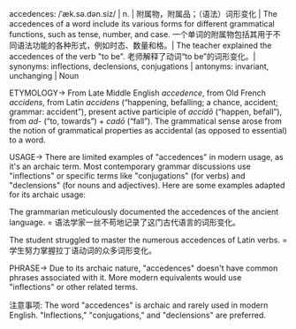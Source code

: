 accedences: /ˈæk.sə.dən.siz/ | n. | 附属物，附属品；（语法）词形变化 |  The accedences of a word include its various forms for different grammatical functions, such as tense, number, and case.  一个单词的附属物包括其用于不同语法功能的各种形式，例如时态、数量和格。| The teacher explained the accedences of the verb "to be". 老师解释了动词“to be”的词形变化。| synonyms: inflections, declensions, conjugations | antonyms: invariant, unchanging | Noun


ETYMOLOGY->
From Late Middle English *accedence*, from Old French *accidens*, from Latin *accidens* (“happening, befalling; a chance, accident; grammar: accident”), present active participle of *accidō* (“happen, befall”), from *ad-* (“to, towards”) + *cadō* (“fall”).  The grammatical sense arose from the notion of grammatical properties as accidental (as opposed to essential) to a word.

USAGE->
There are limited examples of "accedences" in modern usage, as it's an archaic term. Most contemporary grammar discussions use "inflections" or specific terms like "conjugations" (for verbs) and "declensions" (for nouns and adjectives).  Here are some examples adapted for its archaic usage:


The grammarian meticulously documented the accedences of the ancient language. = 语法学家一丝不苟地记录了这门古代语言的词形变化。

The student struggled to master the numerous accedences of Latin verbs. = 学生努力掌握拉丁语动词的众多词形变化。



PHRASE->
Due to its archaic nature, "accedences" doesn't have common phrases associated with it.  More modern equivalents would use "inflections" or other related terms.


注意事项:
The word "accedences" is archaic and rarely used in modern English.  "Inflections," "conjugations," and "declensions" are preferred.
